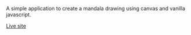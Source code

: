 A simple application to create a mandala drawing using canvas and vanilla javascript.

[Live site](https://brendanekane.github.io/mandala/)
